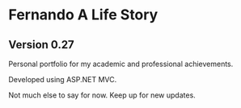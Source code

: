 # Fernando A Life Story
## Version 0.27

Personal portfolio for my academic and professional achievements. 

Developed using ASP.NET MVC.

Not much else to say for now.
Keep up for new updates.